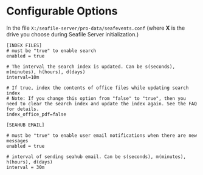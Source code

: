 # Configurable Options

In the file `X:/seafile-server/pro-data/seafevents.conf` (where **X** is the drive you choose during Seafile Server initialization.)

```
[INDEX FILES]
# must be "true" to enable search
enabled = true

# The interval the search index is updated. Can be s(seconds), m(minutes), h(hours), d(days)
interval=10m

# If true, index the contents of office files while updating search index
# Note: If you change this option from "false" to "true", then you need to clear the search index and update the index again. See the FAQ for details.
index_office_pdf=false

[SEAHUB EMAIL]

# must be "true" to enable user email notifications when there are new messages
enabled = true

# interval of sending seahub email. Can be s(seconds), m(minutes), h(hours), d(days)
interval = 30m

```



</table>
